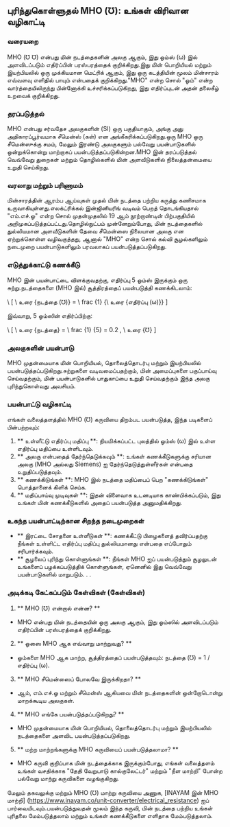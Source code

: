 ## புரிந்துகொள்ளுதல் MHO (℧): உங்கள் விரிவான வழிகாட்டி

### வரையறை
MHO (℧ ℧) என்பது மின் நடத்தைகளின் அலகு ஆகும், இது ஓம்ஸ் (ω) இல் அளவிடப்படும் எதிர்ப்பின் பரஸ்பரத்தைக் குறிக்கிறது.இது மின் பொறியியல் மற்றும் இயற்பியலில் ஒரு முக்கியமான மெட்ரிக் ஆகும், இது ஒரு கடத்தியின் மூலம் மின்சாரம் எவ்வளவு எளிதில் பாயும் என்பதைக் குறிக்கிறது."MHO" என்ற சொல் "ஓம்" என்ற வார்த்தையிலிருந்து பின்னோக்கி உச்சரிக்கப்படுகிறது, இது எதிர்ப்புடன் அதன் தலைகீழ் உறவைக் குறிக்கிறது.

### தரப்படுத்தல்
MHO என்பது சர்வதேச அலகுகளின் (SI) ஒரு பகுதியாகும், அங்கு அது அதிகாரப்பூர்வமாக சீமென்ஸ் (கள்) என அங்கீகரிக்கப்படுகிறது.ஒரு MHO ஒரு சீமென்ஸுக்கு சமம், மேலும் இரண்டு அலகுகளும் பல்வேறு பயன்பாடுகளில் ஒன்றுக்கொன்று மாற்றாகப் பயன்படுத்தப்படுகின்றன.MHO இன் தரப்படுத்தல் வெவ்வேறு துறைகள் மற்றும் தொழில்களில் மின் அளவீடுகளில் நிலைத்தன்மையை உறுதி செய்கிறது.

### வரலாறு மற்றும் பரிணாமம்
மின்சாரத்தின் ஆரம்ப ஆய்வுகள் முதல் மின் நடத்தை பற்றிய கருத்து கணிசமாக உருவாகியுள்ளது.எலக்ட்ரிக்கல் இன்ஜினியரிங் வடிவம் பெறத் தொடங்கியதால் "எம்.எச்.ஓ" என்ற சொல் முதன்முதலில் 19 ஆம் நூற்றாண்டின் பிற்பகுதியில் அறிமுகப்படுத்தப்பட்டது.தொழில்நுட்பம் முன்னேறும்போது, ​​மின் நடத்தைகளில் துல்லியமான அளவீடுகளின் தேவை சீமென்ஸை நிலையான அலகு என ஏற்றுக்கொள்ள வழிவகுத்தது, ஆனால் "MHO" என்ற சொல் கல்வி சூழல்களிலும் நடைமுறை பயன்பாடுகளிலும் பரவலாகப் பயன்படுத்தப்படுகிறது.

### எடுத்துக்காட்டு கணக்கீடு
MHO இன் பயன்பாட்டை விளக்குவதற்கு, எதிர்ப்பு 5 ஓம்ஸ் இருக்கும் ஒரு சுற்று.நடத்தைகளை (MHO இல்) சூத்திரத்தைப் பயன்படுத்தி கணக்கிடலாம்:

\ [
\ உரை {நடத்தை (℧)} = \ frac {1} {\ உரை {எதிர்ப்பு (ω)}}
\]

இவ்வாறு, 5 ஓம்ஸின் எதிர்ப்பிற்கு:

\ [
\ உரை {நடத்தை} = \ frac {1} {5} = 0.2 \, \ உரை {℧}
\]

### அலகுகளின் பயன்பாடு
MHO முதன்மையாக மின் பொறியியல், தொலைத்தொடர்பு மற்றும் இயற்பியலில் பயன்படுத்தப்படுகிறது.சுற்றுகளை வடிவமைப்பதற்கும், மின் அமைப்புகளை பகுப்பாய்வு செய்வதற்கும், மின் பயன்பாடுகளில் பாதுகாப்பை உறுதி செய்வதற்கும் இந்த அலகு புரிந்துகொள்வது அவசியம்.

### பயன்பாட்டு வழிகாட்டி
எங்கள் வலைத்தளத்தில் MHO (℧) கருவியை திறம்பட பயன்படுத்த, இந்த படிகளைப் பின்பற்றவும்:

1. ** உள்ளீட்டு எதிர்ப்பு மதிப்பு **: நியமிக்கப்பட்ட புலத்தில் ஓம்ஸ் (ω) இல் உள்ள எதிர்ப்பு மதிப்பை உள்ளிடவும்.
2. ** அலகு என்பதைத் தேர்ந்தெடுக்கவும் **: உங்கள் கணக்கீடுகளுக்கு சரியான அலகு (MHO அல்லது Siemens) ஐ தேர்ந்தெடுத்துள்ளீர்கள் என்பதை உறுதிப்படுத்தவும்.
3. ** கணக்கிடுங்கள் **: MHO இல் நடத்தை மதிப்பைப் பெற "கணக்கிடுங்கள்" பொத்தானைக் கிளிக் செய்க.
4. ** மதிப்பாய்வு முடிவுகள் **: இதன் விளைவாக உடனடியாக காண்பிக்கப்படும், இது உங்கள் மின் கணக்கீடுகளில் அதைப் பயன்படுத்த அனுமதிக்கிறது.

### உகந்த பயன்பாட்டிற்கான சிறந்த நடைமுறைகள்
- ** இரட்டை சோதனை உள்ளீடுகள் **: கணக்கீட்டு பிழைகளைத் தவிர்ப்பதற்கு நீங்கள் உள்ளிட்ட எதிர்ப்பு மதிப்பு துல்லியமானது என்பதை எப்போதும் சரிபார்க்கவும்.
- ** சூழலைப் புரிந்து கொள்ளுங்கள் **: நீங்கள் MHO ஐப் பயன்படுத்தும் சூழலுடன் உங்களைப் பழக்கப்படுத்திக் கொள்ளுங்கள், ஏனெனில் இது வெவ்வேறு பயன்பாடுகளில் மாறுபடும்.
.
.

### அடிக்கடி கேட்கப்படும் கேள்விகள் (கேள்விகள்)

1. ** MHO (℧) என்றால் என்ன? **
- MHO என்பது மின் நடத்தையின் ஒரு அலகு ஆகும், இது ஓம்ஸில் அளவிடப்படும் எதிர்ப்பின் பரஸ்பரத்தைக் குறிக்கிறது.

2. ** ஓஸை MHO ஆக எவ்வாறு மாற்றுவது? **
- ஓம்களை MHO ஆக மாற்ற, சூத்திரத்தைப் பயன்படுத்தவும்: நடத்தை (℧) = 1 / எதிர்ப்பு (ω).

3. ** MHO சீமென்ஸைப் போலவே இருக்கிறதா? **
- ஆம், எம்.எச்.ஓ மற்றும் சீமென்ஸ் ஆகியவை மின் நடத்தைகளின் ஒன்றோடொன்று மாறக்கூடிய அலகுகள்.

4. ** MHO எங்கே பயன்படுத்தப்படுகிறது? **
- MHO முதன்மையாக மின் பொறியியல், தொலைத்தொடர்பு மற்றும் இயற்பியலில் நடத்தைகளை அளவிட பயன்படுத்தப்படுகிறது.

5. ** மற்ற மாற்றங்களுக்கு MHO கருவியைப் பயன்படுத்தலாமா? **
- MHO கருவி குறிப்பாக மின் நடத்தைக்காக இருக்கும்போது, ​​எங்கள் வலைத்தளம் உங்கள் வசதிக்காக "தேதி வேறுபாடு கால்குலேட்டர்" மற்றும் "நீள மாற்றி" போன்ற பல்வேறு மாற்று கருவிகளை வழங்குகிறது.

மேலும் தகவலுக்கு மற்றும் MHO (℧) மாற்று கருவியை அணுக, [INAYAM இன் MHO மாற்றி] (https://www.inayam.co/unit-converter/electrical_resistance) ஐப் பார்வையிடவும்.பயன்படுத்துவதன் மூலம் இந்த கருவி, மின் நடத்தை பற்றிய உங்கள் புரிதலை மேம்படுத்தலாம் மற்றும் உங்கள் கணக்கீடுகளை எளிதாக மேம்படுத்தலாம்.